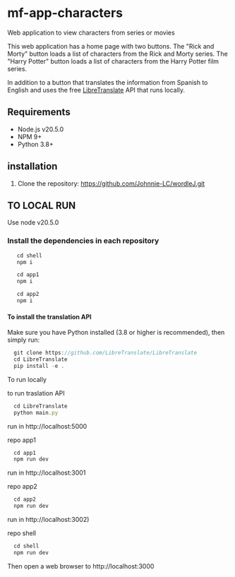 # mf-app-characters

Web application to view characters from series or movies

This web application has a home page with two buttons. The "Rick and Morty" button loads a list of characters from the Rick and Morty series. The "Harry Potter" button loads a list of characters from the Harry Potter film series.

In addition to a button that translates the information from Spanish to English and uses the free [LibreTranslate](https://github.com/LibreTranslate/LibreTranslate) API that runs locally.

## Requirements

* Node.js v20.5.0
* NPM 9+
* Python 3.8+

## installation

1. Clone the repository: https://github.com/Johnnie-LC/wordleJ.git

## TO LOCAL RUN
   Use node v20.5.0
   
### Install the dependencies in each repository 
   
```js
   cd shell
   npm i
```

```js
   cd app1
   npm i
```

```js
   cd app2
   npm i
```

#### To install the translation API

Make sure you have Python installed (3.8 or higher is recommended), then simply run:
```js
  git clone https://github.com/LibreTranslate/LibreTranslate
  cd LibreTranslate
  pip install -e .
```

To run locally  

to run traslation API
```js
  cd LibreTranslate
  python main.py
```
run in http://localhost:5000

repo app1
```js
  cd app1
  npm run dev
```
run in http://localhost:3001

repo app2
```js
  cd app2
  npm run dev
```
run in http://localhost:3002) 

repo shell
```js
  cd shell
  npm run dev
```
Then open a web browser to http://localhost:3000
